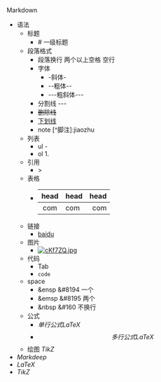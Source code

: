 Markdown

-   语法
    -   标题
        -   \# 一级标题
    -   段落格式
        -   段落换行 两个以上空格 空行
        -   字体
            -   -斜体-
            -   --粗体--
            -   ---粗斜体---
        -   分割线 ---
        -   ~~删除线~~
        -   <u>下划线</u>
        -   note [^脚注]:jiaozhu
    -   列表
        -   ul -
        -   ol 1.
    -   引用
        -   \>
    -   表格
        -   |head|head|head|
            |:--:|:--|--:|
            |com|com|com|
    -   链接
        -   [baidu]([https://www.baidu.com](https://www.baidu.com))
    -   图片
        -   [![cKf7ZQ.jpg](https://z3.ax1x.com/2021/04/04/cKf7ZQ.jpg)](https://imgtu.com/i/cKf7ZQ)
    -   代码
        -   Tab
        -   ```code```
    -   space
        -   &ensp &#8194 一个
        -   &emsp &#8195 两个
        -   &nbsp &#160 不换行
    -   公式
        -   $单行公式LaTeX$
        -   $$多行公式LaTeX$$
    -   绘图 $TikZ$
-   $Markdeep$
-   $LaTeX$
-   $TikZ$